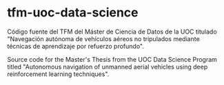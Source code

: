 # tfm-uoc-data-science

Código fuente del TFM del Máster de Ciencia de Datos de la UOC titulado "Navegación autónoma de vehículos aéreos no tripulados mediante técnicas de aprendizaje por refuerzo profundo".

Source code for the Master's Thesis from the UOC Data Science Program titled "Autonomous navigation of unmanned aerial vehicles using deep reinforcement learning techniques".

